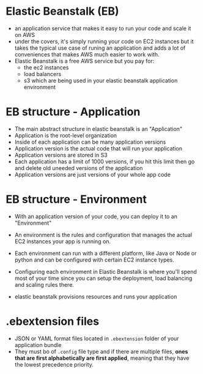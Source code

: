 # Elastic Beanstalk (EB)
- an application service that makes it easy to run your code and scale it on AWS
- under the covers, it's simply running your code on EC2 instances but it takes the typical use case of runing an application and adds a lot of conveniences that makes AWS much easier to work with.
- Elastic Beanstalk is a free AWS service but you pay for:
    - the ec2 instances
    - load balancers
    - s3 
    which are being used in your elastic beanstalk application environment

# EB structure - Application
- The main abstract structure in elastic beanstalk is an "Application"
- Application is the root-level organization
- Inside of each application can be many application versions
- Application version is the actual code that will run your application
- Application versions are stored in S3
- Each application has a limit of 1000 versions, if you hit this limit then go and delete old uneeded versions of the application
- Application versions are just versions of your whole app code

# EB structure - Environment
- With an application version of your code, you can deploy it to an "Environment"
- An environment is the rules and configuration that manages the actual EC2 instances your app is running on.
- Each environment can run with a different platform, like Java or Node or python and can be configured with certain EC2 instance types.
- Configuring each environment in Elastic Beanstalk is where you'll spend most of your time since you can setup the deployment, load balancing and scaling rules there.

- elastic beanstalk provisions resources and runs your application

# .ebextension files
- JSON or YAML format files located in `.ebextension` folder of your application bundle
- They must bo of `.config` file type and if there are multiple files, **ones that are first alphabetically are first applied**, meaning that they have the lowest precedence priority.